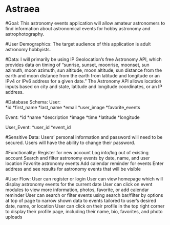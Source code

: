 # Astraea 


#Goal: This astronomy events application will allow amateur astronomers to find information about astronomical events for hobby astronomy and astrophotography. 

#User Demographics: The target audience of this application is adult astronomy hobbyists. 

#Data: I will primarily be using IP Geolocation’s free Astronomy API, which provides data on timing of “sunrise, sunset, moonrise, moonset, sun azimuth, moon azimuth, sun altitude, moon altitude, sun distance from the earth and moon distance from the earth from latitude and longitude or an IPv4 or IPv6 address for a given date.” The Astronomy API allows location inputs based on city and state, latitude and longitude coordinates, or an IP address.  

#Database Schema:
User:  
*id
*first_name
*last_name
*email
*user_image
*favorite_events

Event:
*id
*name
*description
*image
*time
*latitude
*longitude

User_Event:
*user_id
*event_id

#Sensitive Data: Users’ personal information and password will need to be secured. Users will have the ability to change their password.

#Functionality:
Register for new account
Log into/log out of existing account
Search and filter astronomy events by date, name, and user location
Favorite astronomy events
Add calendar reminder for events 
Enter address and see results for astronomy events that will be visible

#User Flow:
User can register or login
User can view homepage which will display astronomy events for the current date
User can click on event modules to view more information, photos, favorite, or add calendar reminder
User can search or filter events using search bar/filter by options at top of page to narrow shown data to events tailored to user’s desired date, name, or location
User can click on their profile in the top right corner to display their profile page, including their name, bio, favorites, and photo uploads 
